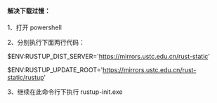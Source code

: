 #### 解决下载过慢：

1、打开 powershell

2、分别执行下面两行代码：

$ENV:RUSTUP_DIST_SERVER='https://mirrors.ustc.edu.cn/rust-static'

$ENV:RUSTUP_UPDATE_ROOT='https://mirrors.ustc.edu.cn/rust-static/rustup'

3、继续在此命令行下执行 rustup-init.exe

